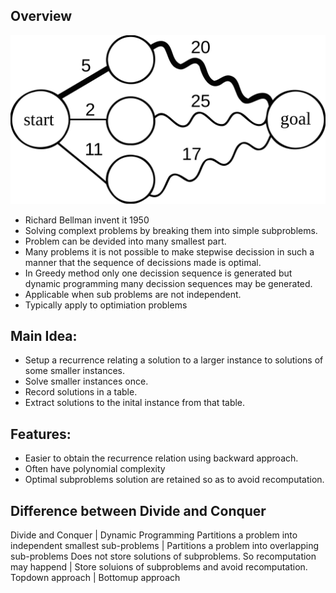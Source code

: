 ﻿## Overview

![overview](https://github.com/habibsql/TheAlgorithms/blob/master/Src/TheAlgorithms/DynamicProgramming/ov.png?raw=true)

* Richard Bellman invent it 1950
* Solving complext problems by breaking them into simple subproblems.
* Problem can be devided into many smallest part.
* Many problems it is not possible to make stepwise decission in such a manner that the
sequence of decissions made is optimal.
* In Greedy method only one decission sequence is generated but dynamic programming
many decission sequences may be generated.
* Applicable when sub problems are not independent.
* Typically apply to optimiation problems

## Main Idea:
* Setup a recurrence relating a solution to a larger instance to solutions of some smaller instances.
* Solve smaller instances once.
* Record solutions in a table.
* Extract solutions to the inital instance from that table.

## Features:
* Easier to obtain the recurrence relation using backward approach.
* Often have polynomial complexity
* Optimal subproblems solution are retained so as to avoid recomputation.

## Difference between Divide and Conquer
Divide and Conquer | Dynamic Programming
Partitions a problem into independent smallest sub-problems | Partitions a problem into overlapping sub-problems
Does not store solutions of subproblems. So recomputation may happend | Store soluions of subproblems and avoid recomputation.
Topdown approach | Bottomup approach
